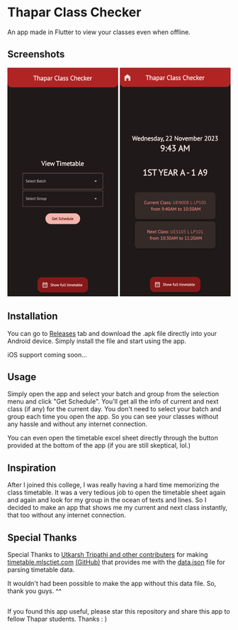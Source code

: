 # Thapar Class Checker

An app made in Flutter to view your classes even when offline.

## Screenshots

<p align="middle">
  <img src="screenshots/selection.png" width="250" />
  <img src="screenshots/home.png" width="250" /> 
</p>

## Installation

You can go to [Releases](https://github.com/SakshhamTheCoder/thapar_class_checker/releases) tab and download the .apk file directly into your Android device. Simply install the file and start using the app.

iOS support coming soon...

## Usage

Simply open the app and select your batch and group from the selection menu and click "Get Schedule". You'll get all the info of current and next class (if any) for the current day. You don't need to select your batch and group each time you open the app. So you can see your classes without any hassle and without any internet connection.

You can even open the timetable excel sheet directly through the button provided at the bottom of the app (if you are still skeptical, lol.)

## Inspiration

After I joined this college, I was really having a hard time memorizing the class timetable. It was a very tedious job to open the timetable sheet again and again and look for my group in the ocean of texts and lines. So I decided to make an app that shows me my current and next class instantly, that too without any internet connection.

## Special Thanks

Special Thanks to [Utkarsh Tripathi and other contributers](https://github.com/utkarsh-1905) for making [timetable.mlsctiet.com](https://timetable.mlsctiet.com/) [(GitHub)](https://github.com/utkarsh-1905/time-table) that provides me with the [data.json](https://github.com/SakshhamTheCoder/thapar_class_checker/blob/main/assets/data.json) file for parsing timetable data.

It wouldn't had been possible to make the app without this data file. So, thank you guys. ^^

## 
If you found this app useful, please star this repository and share this app to fellow Thapar students. Thanks : )